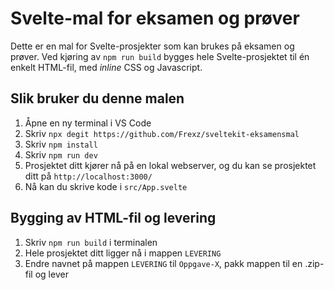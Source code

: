 # Svelte-mal for eksamen og prøver

Dette er en mal for Svelte-prosjekter som kan brukes på eksamen og prøver.
Ved kjøring av `npm run build` bygges hele Svelte-prosjektet til én enkelt HTML-fil, med *inline* CSS og Javascript.

## Slik bruker du denne malen

1. Åpne en ny terminal i VS Code
2. Skriv `npx degit https://github.com/Frexz/sveltekit-eksamensmal`
3. Skriv `npm install`
4. Skriv `npm run dev`
5. Prosjektet ditt kjører nå på en lokal webserver, og du kan se prosjektet ditt på `http://localhost:3000/`
6. Nå kan du skrive kode i `src/App.svelte`

## Bygging av HTML-fil og levering

1. Skriv `npm run build` i terminalen
2. Hele prosjektet ditt ligger nå i mappen `LEVERING`
3. Endre navnet på mappen `LEVERING` til `Oppgave-X`, pakk mappen til en .zip-fil og lever 
